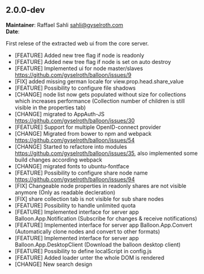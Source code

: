 ## 2.0.0-dev
**Maintainer**: Raffael Sahli <sahli@gyselroth.com>\
**Date**:

First relese of the extracted web ui from the core server.

* [FEATURE] Added new tree flag if node is readonly
* [FEATURE] Added new tree flag if node is set on auto destroy
* [FEATURE] Implemented ui for node master/slaves https://github.com/gyselroth/balloon/issues/9
* [FIX] added missing german locale for view.prop.head.share_value
* [FEATURE] Possibility to configure file shadows
* [CHANGE] node list now gets populated without size for collections which increases performance (Collection number of children is still visible in the properties tab)
* [CHANGE] migrated to AppAuth-JS https://github.com/gyselroth/balloon/issues/30
* [FEATURE] Support for multiple OpenID-connect provider
* [CHANGE] Migrated from bower to npm and webpack https://github.com/gyselroth/balloon/issues/54
* [CHANGE] Started to refactore into modules https://github.com/gyselroth/balloon/issues/35, also implemented some build changes according webpack
* [CHANGE] migrated fonts to ubuntu-fontface
* [FEATURE] Possibility to configure share node name https://github.com/gyselroth/balloon/issues/94
* [FIX] Changeable node properties in readonly shares are not visible anymore (Only as readable decleration)
* [FIX] share collection tab is not visible for sub share nodes
* [FEATURE] Possibility to handle unlimited quota
* [FEATURE] Implemented interface for server app Balloon.App.Notification (Subscribe for changes & receive notifications)
* [FEATURE] Implemented interface for server app Balloon.App.Convert (Automatically clone nodes and convert to other formats)
* [FEATURE] Implemented interface for server app Balloon.App.DesktopClient (Download the balloon desktop client)
* [FEATURE] Possibility to define localScript in config.js
* [FEATURE] Added loader unter the whole DOM is rendered
* [CHANGE] New search design
